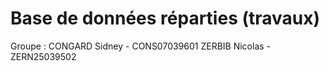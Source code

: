 
# Base de données réparties (travaux)

Groupe :
    CONGARD Sidney - CONS07039601
    ZERBIB Nicolas - ZERN25039502


